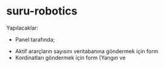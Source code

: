 ﻿# suru-robotics

Yapılacaklar:
* Panel tarafında;
- Aktif ararçların sayısını veritabanına göndermek için form
- Kordinatları göndermek için form (Yangın ve 
